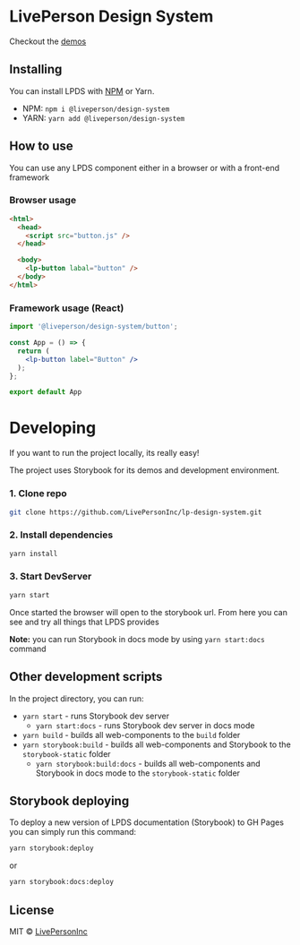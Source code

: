 # LivePerson Design System

Checkout the [demos](https://livepersoninc.github.io/lp-design-system)

## Installing

You can install LPDS with [NPM](https://www.npmjs.com/package/@liveperson/design-system) or Yarn.

- NPM: `npm i @liveperson/design-system`
- YARN: `yarn add @liveperson/design-system`

## How to use

You can use any LPDS component either in a browser or with a front-end framework

### Browser usage
```html
<html>
  <head>
    <script src="button.js" />
  </head>

  <body>
    <lp-button labal="button" />
  </body>
</html>
```

### Framework usage (React)
```jsx
import '@liveperson/design-system/button';

const App = () => {
  return (
    <lp-button label="Button" />
  );
};

export default App
```

# Developing

If you want to run the project locally, its really easy!

The project uses Storybook for its demos and development environment.

### 1. Clone repo

```bash
git clone https://github.com/LivePersonInc/lp-design-system.git
```

### 2. Install dependencies

```bash
yarn install
```

### 3. Start DevServer

```bash
yarn start
```

Once started the browser will open to the storybook url.
From here you can see and try all things that LPDS provides

**Note:** you can run Storybook in docs mode by using `yarn start:docs` command


## Other development scripts

In the project directory, you can run:

- `yarn start` - runs Storybook dev server
  - `yarn start:docs` - runs Storybook dev server in docs mode
- `yarn build` - builds all web-components to the `build` folder
- `yarn storybook:build` - builds all web-components and Storybook to the `storybook-static` folder
  - `yarn storybook:build:docs` - builds all web-components and Storybook in docs mode to the `storybook-static` folder

## Storybook deploying

To deploy a new version of LPDS documentation (Storybook) to GH Pages you can simply run this command:

```bash
yarn storybook:deploy
```
or
```bash
yarn storybook:docs:deploy
```

## License

MIT © [LivePersonInc](https://github.com/LivePersonInc)
